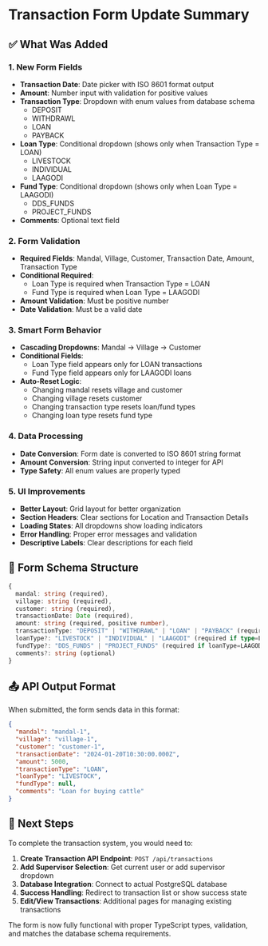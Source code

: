 # Transaction Form Update Summary

## ✅ What Was Added

### 1. **New Form Fields**

- **Transaction Date**: Date picker with ISO 8601 format output
- **Amount**: Number input with validation for positive values
- **Transaction Type**: Dropdown with enum values from database schema
  - DEPOSIT
  - WITHDRAWL
  - LOAN
  - PAYBACK
- **Loan Type**: Conditional dropdown (shows only when Transaction Type = LOAN)
  - LIVESTOCK
  - INDIVIDUAL
  - LAAGODI
- **Fund Type**: Conditional dropdown (shows only when Loan Type = LAAGODI)
  - DDS_FUNDS
  - PROJECT_FUNDS
- **Comments**: Optional text field

### 2. **Form Validation**

- **Required Fields**: Mandal, Village, Customer, Transaction Date, Amount, Transaction Type
- **Conditional Required**:
  - Loan Type is required when Transaction Type = LOAN
  - Fund Type is required when Loan Type = LAAGODI
- **Amount Validation**: Must be positive number
- **Date Validation**: Must be a valid date

### 3. **Smart Form Behavior**

- **Cascading Dropdowns**: Mandal → Village → Customer
- **Conditional Fields**:
  - Loan Type field appears only for LOAN transactions
  - Fund Type field appears only for LAAGODI loans
- **Auto-Reset Logic**:
  - Changing mandal resets village and customer
  - Changing village resets customer
  - Changing transaction type resets loan/fund types
  - Changing loan type resets fund type

### 4. **Data Processing**

- **Date Conversion**: Form date is converted to ISO 8601 string format
- **Amount Conversion**: String input converted to integer for API
- **Type Safety**: All enum values are properly typed

### 5. **UI Improvements**

- **Better Layout**: Grid layout for better organization
- **Section Headers**: Clear sections for Location and Transaction Details
- **Loading States**: All dropdowns show loading indicators
- **Error Handling**: Proper error messages and validation
- **Descriptive Labels**: Clear descriptions for each field

## 🎯 Form Schema Structure

```typescript
{
  mandal: string (required),
  village: string (required),
  customer: string (required),
  transactionDate: Date (required),
  amount: string (required, positive number),
  transactionType: "DEPOSIT" | "WITHDRAWL" | "LOAN" | "PAYBACK" (required),
  loanType?: "LIVESTOCK" | "INDIVIDUAL" | "LAAGODI" (required if type=LOAN),
  fundType?: "DDS_FUNDS" | "PROJECT_FUNDS" (required if loanType=LAAGODI),
  comments?: string (optional)
}
```

## 📤 API Output Format

When submitted, the form sends data in this format:

```json
{
  "mandal": "mandal-1",
  "village": "village-1",
  "customer": "customer-1",
  "transactionDate": "2024-01-20T10:30:00.000Z",
  "amount": 5000,
  "transactionType": "LOAN",
  "loanType": "LIVESTOCK",
  "fundType": null,
  "comments": "Loan for buying cattle"
}
```

## 🔄 Next Steps

To complete the transaction system, you would need to:

1. **Create Transaction API Endpoint**: `POST /api/transactions`
2. **Add Supervisor Selection**: Get current user or add supervisor dropdown
3. **Database Integration**: Connect to actual PostgreSQL database
4. **Success Handling**: Redirect to transaction list or show success state
5. **Edit/View Transactions**: Additional pages for managing existing transactions

The form is now fully functional with proper TypeScript types, validation, and matches the database schema requirements.

